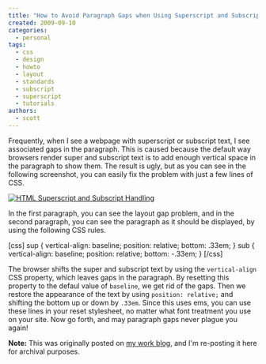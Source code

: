 ```yaml
---
title: "How to Avoid Paragraph Gaps when Using Superscript and Subscript"
created: 2009-09-10
categories:
  - personal
tags:
  - css
  - design
  - howto
  - layout
  - standards
  - subscript
  - superscript
  - tutorials
authors:
  - scott
---
```


Frequently, when I see a webpage with superscript or subscript text, I see associated gaps in the paragraph. This is caused because the default way browsers render super and subscript text is to add enough vertical space in the paragraph to show them. The result is ugly, but as you can see in the following screenshot, you can easily fix the problem with just a few lines of CSS.

[![HTML Superscript and Subscript Handling](/images/3905394294_f862faaa8d.jpg)](http://www.flickr.com/photos/spaceninja/3905394294/)

In the first paragraph, you can see the layout gap problem, and in the second paragraph, you can see the paragraph as it should be displayed, by using the following CSS rules.

\[css\] sup { vertical-align: baseline; position: relative; bottom: .33em; } sub { vertical-align: baseline; position: relative; bottom: -.33em; } \[/css\]

The browser shifts the super and subscript text by using the `vertical-align` CSS property, which leaves gaps in the paragraph. By resetting this property to the defaul value of `baseline`, we get rid of the gaps. Then we restore the appearance of the text by using `position: relative;` and shifting the bottom up or down by `.33em`. Since this uses ems, you can use these lines in your reset stylesheet, no matter what font treatment you use on your site. Now go forth, and may paragraph gaps never plague you again!

**Note:** This was originally posted on [my work blog](http://blogs.popart.com/author/scottvandehey/), and I'm re-posting it here for archival purposes.
